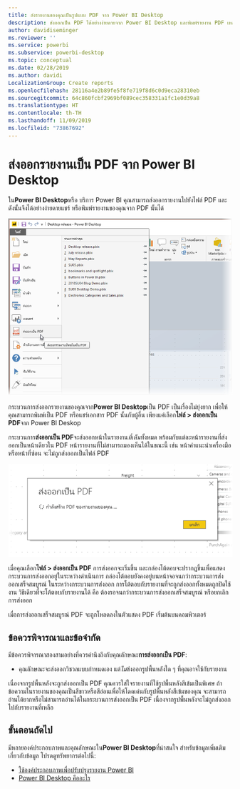 ```yaml
---
title: ส่งรายงานของคุณเป็นรูปแบบ PDF จาก Power BI Desktop
description: ส่งออกเป็น PDF ได้อย่างง่ายดายจาก Power BI Desktop และพิมพ์รายงาน PDF เหล่านั้นได้อย่างง่ายดาย
author: davidiseminger
ms.reviewer: ''
ms.service: powerbi
ms.subservice: powerbi-desktop
ms.topic: conceptual
ms.date: 02/28/2019
ms.author: davidi
LocalizationGroup: Create reports
ms.openlocfilehash: 28116a4e2b89fe5f8fe719f8d6c0d9eca28310eb
ms.sourcegitcommit: 64c860fcbf2969bf089cec358331a1fc1e0d39a8
ms.translationtype: HT
ms.contentlocale: th-TH
ms.lasthandoff: 11/09/2019
ms.locfileid: "73867692"
---
```

# <a name="export-reports-to-pdf-from-power-bi-desktop"></a>ส่งออกรายงานเป็น PDF จาก Power BI Desktop
ใน**Power BI Desktop**หรือ บริการ Power BI คุณสามารถส่งออกรายงานไปยังไฟล์ PDF และดังนั้นจึงได้อย่างง่ายดายแชร์ หรือพิมพ์รายงานของคุณจาก PDF นั้นได้

![ส่งออกเป็น PDF](media/desktop-export-to-pdf/export-to-pdf_01.png)

กระบวนการส่งออกรายงานของคุณจาก**Power BI Desktop**เป็น PDF เป็นเรื่องไม่ยุ่งยาก เพื่อให้คุณสามารถพิมพ์เป็น PDF หรือแชร์เอกสาร PDF นั้นกับผู้อื่น เพียงแค่เลือก**ไฟล์ > ส่งออกเป็น PDF**จาก Power BI Deskop

กระบวนการ**ส่งออกเป็น PDF**จะส่งออกหน้าในรายงาน*ที่เห็น*ทั้งหมด พร้อมกับแต่ละหน้ารายงานที่ส่งออกเป็นหน้าเดียวใน PDF หน้ารายงานที่ไม่สามารถมองเห็นได้ในขณะนี้ เช่น หน้าคำแนะนำเครื่องมือหรือหน้าที่ซ่อน จะไม่ถูกส่งออกเป็นไฟล์ PDF 

![กำลังส่งออกเป็น PDF](media/desktop-export-to-pdf/export-to-pdf_02.png)

เมื่อคุณเลือก**ไฟล์ > ส่งออกเป็น PDF** การส่งออกจะเริ่มขึ้น และกล่องโต้ตอบจะปรากฏขึ้นเพื่อแสดงกระบวนการส่งออกอยู่ในระหว่างดำเนินการ กล่องโต้ตอบยังคงอยู่บนหน้าจอจนกว่ากระบวนการส่งออกเสร็จสมบูรณ์ ในระหว่างกระบวนการส่งออก การโต้ตอบกับรายงานที่จะถูกส่งออกทั้งหมดถูกปิดใช้งาน วิธีเดียวที่จะโต้ตอบกับรายงานได้ คือ ต้องรอจนกว่ากระบวนการส่งออกเสร็จสมบูรณ์ หรือยกเลิกการส่งออก 

เมื่อการส่งออกเสร็จสมบูรณ์ PDF จะถูกโหลดลงในตัวแสดง PDF เริ่มต้นบนคอมพิวเตอร์ 

## <a name="considerations-and-limitations"></a>ข้อควรพิจารณาและข้อจำกัด
มีข้อควรพิจารณาสองสามอย่างที่ควรคำนึงถึงกับคุณลักษณะ**การส่งออกเป็น PDF**:

* คุณลักษณะจะส่งออกวิชวลแบบกำหนดเอง แต่*ไม่*ส่งออกรูปพื้นหลังใด ๆ ที่คุณอาจใช้กับรายงาน

เนื่องจากรูปพื้นหลังจะถูกส่งออกเป็น PDF คุณควรใส่ใจรายงานที่ใช้รูปพื้นหลังสีเข้มเป็นพิเศษ ถ้าข้อความในรายงานของคุณเป็นสีขาวหรือสีอ่อนเพื่อให้โดดเด่นกับรูปพื้นหลังสีเข้มของคุณ จะสามารถอ่านได้ยากหรือไม่สามารถอ่านได้ในกระบวนการส่งออกเป็น PDF เนื่องจากรูปพื้นหลังจะไม่ถูกส่งออกไปกับรายงานที่เหลือ 



## <a name="next-steps"></a>ขั้นตอนถัดไป
มีหลายองค์ประกอบภาพและคุณลักษณะใน**Power BI Desktop**ที่น่าสนใจ สำหรับข้อมูลเพิ่มเติมเกี่ยวกับข้อมูล โปรดดูทรัพยากรต่อไปนี้:

* [ใช้องค์ประกอบภาพเพื่อปรับปรุงรายงาน Power BI](desktop-visual-elements-for-reports.md)
* [Power BI Desktop คืออะไร](desktop-what-is-desktop.md)


